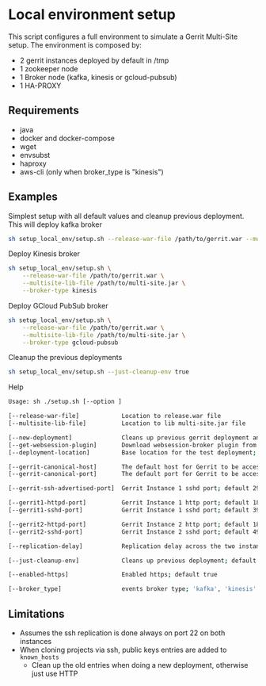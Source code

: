 # Local environment setup

This script configures a full environment to simulate a Gerrit Multi-Site setup.
The environment is composed by:

- 2 gerrit instances deployed by default in /tmp
- 1 zookeeper node
- 1 Broker node (kafka, kinesis or gcloud-pubsub)
- 1 HA-PROXY

## Requirements

- java
- docker and docker-compose
- wget
- envsubst
- haproxy
- aws-cli (only when broker_type is "kinesis")

## Examples

Simplest setup with all default values and cleanup previous deployment. This
will deploy kafka broker

```bash
sh setup_local_env/setup.sh --release-war-file /path/to/gerrit.war --multisite-lib-file /path/to/multi-site.jar
```

Deploy Kinesis broker

```bash
sh setup_local_env/setup.sh \
    --release-war-file /path/to/gerrit.war \
    --multisite-lib-file /path/to/multi-site.jar \
    --broker-type kinesis
```

Deploy GCloud PubSub broker

```bash
sh setup_local_env/setup.sh \
    --release-war-file /path/to/gerrit.war \
    --multisite-lib-file /path/to/multi-site.jar \
    --broker-type gcloud-pubsub
```


Cleanup the previous deployments

```bash
sh setup_local_env/setup.sh --just-cleanup-env true
```

Help

```bash
Usage: sh ./setup.sh [--option ]

[--release-war-file]            Location to release.war file
[--multisite-lib-file]          Location to lib multi-site.jar file

[--new-deployment]              Cleans up previous gerrit deployment and re-installs it. default true
[--get-websession-plugin]       Download websession-broker plugin from CI lastSuccessfulBuild; default true
[--deployment-location]         Base location for the test deployment; default /tmp

[--gerrit-canonical-host]       The default host for Gerrit to be accessed through; default localhost
[--gerrit-canonical-port]       The default port for Gerrit to be accessed throug; default 8080

[--gerrit-ssh-advertised-port]  Gerrit Instance 1 sshd port; default 29418

[--gerrit1-httpd-port]          Gerrit Instance 1 http port; default 18080
[--gerrit1-sshd-port]           Gerrit Instance 1 sshd port; default 39418

[--gerrit2-httpd-port]          Gerrit Instance 2 http port; default 18081
[--gerrit2-sshd-port]           Gerrit Instance 2 sshd port; default 49418

[--replication-delay]           Replication delay across the two instances in seconds; default 5 seconds

[--just-cleanup-env]            Cleans up previous deployment; default false

[--enabled-https]               Enabled https; default true

[--broker_type]                 events broker type; 'kafka', 'kinesis' or 'gcloud-pubsub'. Default 'kafka'
```

## Limitations

- Assumes the ssh replication is done always on port 22 on both instances
- When cloning projects via ssh, public keys entries are added to `known_hosts`
  - Clean up the old entries when doing a new deployment, otherwise just use HTTP
